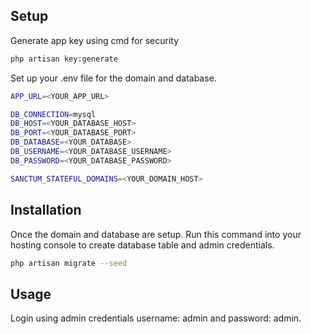 ## Setup
Generate app key using cmd for security
```bash
php artisan key:generate
```

Set up your .env file for the domain and database.
```bash
APP_URL=<YOUR_APP_URL>

DB_CONNECTION=mysql
DB_HOST=<YOUR_DATABASE_HOST>
DB_PORT=<YOUR_DATABASE_PORT>
DB_DATABASE=<YOUR_DATABASE>
DB_USERNAME=<YOUR_DATABASE_USERNAME>
DB_PASSWORD=<YOUR_DATABASE_PASSWORD>

SANCTUM_STATEFUL_DOMAINS=<YOUR_DOMAIN_HOST>
```

## Installation

Once the domain and database are setup. Run this command into your hosting console to create database table and admin credentials.
```bash
php artisan migrate --seed
```

## Usage
Login using admin credentials username: admin and password: admin.